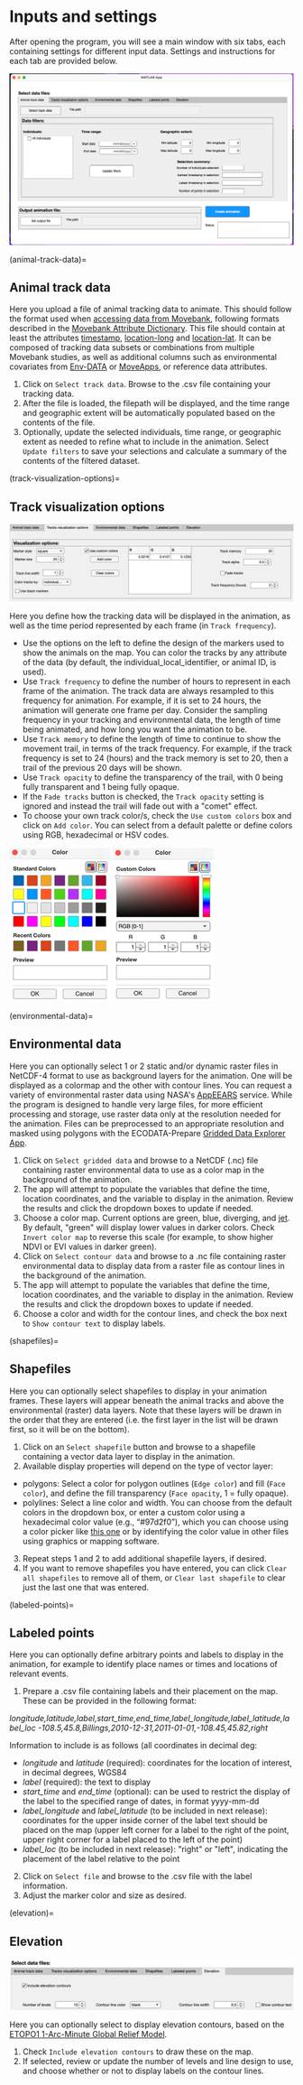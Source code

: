 # Inputs and settings

After opening the program, you will see a main window with six tabs, each containing settings for different input data. Settings and instructions for each tab are provided below.

![app_gui](images/app_screenshot.png)

(animal-track-data)=
## Animal track data

Here you upload a file of animal tracking data to animate. This should follow the format used when [accessing data from Movebank](https://www.movebank.org/cms/movebank-content/access-data#download_data_in_movebank_format), following formats described in the [Movebank Attribute Dictionary](https://www.movebank.org/cms/movebank-content/movebank-attribute-dictionary). This file should contain at least the attributes [timestamp](http://vocab.nerc.ac.uk/collection/MVB/current/MVB000200/), [location-long](http://vocab.nerc.ac.uk/collection/MVB/current/MVB000146/) and [location-lat](http://vocab.nerc.ac.uk/collection/MVB/current/MVB000145/). It can be composed of tracking data subsets or combinations from multiple Movebank studies, as well as additional columns such as environmental covariates from [Env-DATA](https://www.movebank.org/cms/movebank-content/env-data) or [MoveApps](https://www.moveapps.org/), or reference data attributes.

1. Click on ``Select track data``. Browse to the .csv file containing your tracking data.
2. After the file is loaded, the filepath will be displayed, and the time range and geographic extent will be automatically populated based on the contents of the file.
3. Optionally, update the selected individuals, time range, or geographic extent as needed to refine what to include in the animation. Select ``Update filters`` to save your selections and calculate a summary of the contents of the filtered dataset.

(track-visualization-options)=
## Track visualization options

![track_visualization_options](images/ecodata-animate_track_vis_options.png)

Here you define how the tracking data will be displayed in the animation, as well as the time period represented by each frame (in ``Track frequency``).

- Use the options on the left to define the design of the markers used to show the animals on the map. You can color the tracks by any attribute of the data (by default, the individual_local_identifier, or animal ID, is used).
- Use ``Track frequency`` to define the number of hours to represent in each frame of the animation. The track data are always resampled to this frequency for animation. For example, if it is set to 24 hours, the animation will generate one frame per day. Consider the sampling frequency in your tracking and environmental data, the length of time being animated, and how long you want the animation to be.
- Use ``Track memory`` to define the length of time to continue to show the movement trail, in terms of the track frequency. For example, if the track frequency is set to 24 (hours) and the track memory is set to 20, then a trail of the previous 20 days will be shown.
- Use ``Track opacity`` to define the transparency of the trail, with 0 being fully transparent and 1 being fully opaque.
- If the ``Fade tracks`` button is checked, the ``Track opacity`` setting is ignored and instead the trail will fade out with a "comet" effect.
- To choose your own track color/s, check the ``Use custom colors`` box and click on ``Add color``. You can select from a default palette or define colors using RGB, hexadecimal or HSV codes.

![standard_color_picker](images/ecodata-animate_colorpicker_standard.png) ![custom_color_picker](images/ecodata-animate_colorpicker_custom.png)

(environmental-data)=
## Environmental data

Here you can optionally select 1 or 2 static and/or dynamic raster files in NetCDF-4 format to use as background layers for the animation. One will be displayed as a colormap and the other with contour lines. You can request a variety of environmental raster data using NASA's [AppEEARS](https://ecodata-apps.readthedocs.io/en/latest/user_guide/tracks_explorer.html#requesting-environmental-data-from-nasa) service. While the program is designed to handle very large files, for more efficient processing and storage, use raster data only at the resolution needed for the animation. Files can be preprocessed to an appropriate resolution and masked using polygons with the ECODATA-Prepare [Gridded Data Explorer App](https://ecodata-apps.readthedocs.io/en/latest/user_guide/gridded_data_explorer.html).

1. Click on ``Select gridded data`` and browse to a NetCDF (.nc) file containing raster environmental data to use as a color map in the background of the animation.
2. The app will attempt to populate the variables that define the time, location coordinates, and the variable to display in the animation. Review the results and click the dropdown boxes to update if needed.
3. Choose a color map. Current options are green, blue, diverging, and [jet](https://www.mathworks.com/help/matlab/ref/jet.html). By default, "green" will display lower values in darker colors. Check ``Invert color map`` to reverse this scale (for example, to show higher NDVI or EVI values in darker green).
4. Click on ``Select contour data`` and browse to a .nc file containing raster environmental data to display data from a raster file as contour lines in the background of the animation.
5. The app will attempt to populate the variables that define the time, location coordinates, and the variable to display in the animation. Review the results and click the dropdown boxes to update if needed.
6. Choose a color and width for the contour lines, and check the box next to ``Show contour text`` to display labels.

(shapefiles)=
## Shapefiles

Here you can optionally select shapefiles to display in your animation frames. These layers will appear beneath the animal tracks and above the environmental (raster) data layers. Note that these layers will be drawn in the order that they are entered (i.e. the first layer in the list will be drawn first, so it will be on the bottom).

1. Click on an ``Select shapefile`` button and browse to a shapefile containing a vector data layer to display in the animation.
2. Available display properties will depend on the type of vector layer:
- polygons: Select a color for polygon outlines (``Edge color``) and fill (``Face color``), and define the fill transparency (``Face opacity``, 1 = fully opaque).
- polylines: Select a line color and width.
You can choose from the default colors in the dropdown box, or enter a custom color using a hexadecimal color value (e.g., “#97d2f0”), which you can choose using a color picker like [this one](https://htmlcolorcodes.com/color-picker/) or by identifying the color value in other files using graphics or mapping software.
3. Repeat steps 1 and 2 to add additional shapefile layers, if desired.
4. If you want to remove shapefiles you have entered, you can click ``Clear all shapefiles`` to remove all of them, or ``Clear last shapefile`` to clear just the last one that was entered.


(labeled-points)=
## Labeled points

Here you can optionally define arbitrary points and labels to display in the animation, for example to identify place names or times and locations of relevant events.

1. Prepare a .csv file containing labels and their placement on the map. These can be provided in the following format:

*longitude,latitude,label,start_time,end_time,label_longitude,label_latitude,label_loc
-108.5,45.8,Billings,2010-12-31,2011-01-01,-108.45,45.82,right*

Information to include is as follows (all coordinates in decimal deg:
- *longitude* and *latitude* (required): coordinates for the location of interest, in decimal degrees, WGS84
- *label* (required): the text to display
- *start_time* and *end_time* (optional): can be used to restrict the display of the label to the specified range of dates, in format yyyy-mm-dd
- *label_longitude* and *label_latitude* (to be included in next release): coordinates for the upper inside corner of the label text should be placed on the map (upper left corner for a label to the right of the point, upper right corner for a label placed to the left of the point)
- *label_loc* (to be included in next release): "right" or "left", indicating the placement of the label relative to the point

2. Click on ``Select file`` and browse to the .csv file with the label information.
3. Adjust the marker color and size as desired.

(elevation)=
## Elevation

![animate_elevation](images/ecodata-animate_elevation.png)

Here you can optionally select to display elevation contours, based on the [ETOPO1 1-Arc-Minute Global Relief Model](https://doi.org/10.7289/V5C8276M).

1. Check ``Include elevation contours`` to draw these on the map.
2. If selected, review or update the number of levels and line design to use, and choose whether or not to display labels on the contour lines.
